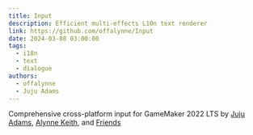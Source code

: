 ```yaml
---
title: Input
description: Efficient multi-effects L10n text renderer
link: https://github.com/offalynne/Input
date: 2024-03-08 03:00:00
tags:
  - i18n
  - text
  - dialogue
authors:
  - offalynne
  - Juju Adams
---
```


Comprehensive cross-platform input for GameMaker 2022 LTS by <a href="https://www.jujuadams.com/" target="_blank">Juju Adams</a>, <a href="https://offalynne.neocities.org/">Alynne Keith</a>, and <a href="https://offalynne.github.io/Input/#/6.0/Credits">Friends</a>